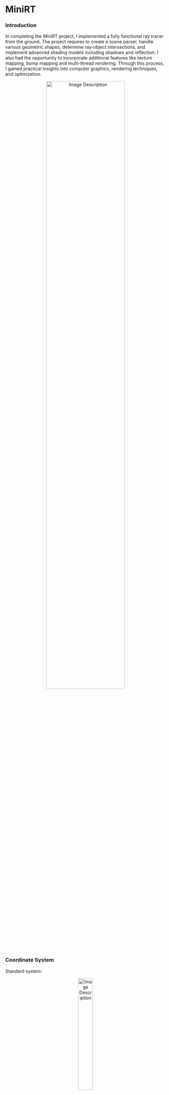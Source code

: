 # MiniRT

### Introduction
In completing the MiniRT project, I implemented a fully functional ray tracer from the ground. The project requires to create a scene parser, handle various geometric shapes, determine ray-object intersections, and implement advanced shading models including shadows and reflection. I also had the opportunity to incorporate additional features like texture mapping, bump mapping and multi-thread rendering. Through this process, I gained practical insights into computer graphics, rendering techniques, and optimization.

<p align="center">
  <img src="https://github.com/duarte3333/MiniRT/assets/76222459/16a8a3a8-58c8-47e5-8323-831a16d0fdcb" alt="Image Description" style="width: 70%;">
</p>

### Coordinate System

Standard system:

<p align="center">
  <img src="https://github.com/duarte3333/MiniRT/assets/76222459/5438c90a-4147-431e-920c-0e34759552c7" alt="Image Description" style="width: 30%;">
</p>


With a offset, just need to do: x = x + WIDTH/2 and y = -y + HEIGHT/2. The y axis was flipped also. 

<p align="center">
  <img src="https://github.com/duarte3333/MiniRT/assets/76222459/568d1342-3ccd-41cd-93c0-2e93d37edb1c" alt="Image Description" style="width: 30%;">
</p>

### Color manipulation

**Change intensity:**

k(R, G, B) = (kR, kG, KB)

So for example, (32, 0, 128) is twice time as bright as (16, 0, 64).

> **Attention:** If r, g or b > 255 becomes 255 to avoid overflow
> 

### Orientation and position of viewport

<p align="center">
  <img src="https://github.com/duarte3333/MiniRT/assets/76222459/c88543b0-4a2f-4231-89b9-ce86d4783a91" alt="Image Description" style="width: 30%;">
</p>

### Coordinates of the world in pixel coordinates
<p align="center">
  <img src="https://github.com/duarte3333/MiniRT/assets/76222459/fa3ece66-c7f9-4942-8bab-2dfade77bd29" alt="Image Description" style="width: 20%;">
</p>

<p align="center">
  <img src="https://github.com/duarte3333/MiniRT/assets/76222459/1e765ddd-2f69-4e63-9fed-086878415a22" alt="Image Description" style="width: 20%;">
</p>

If I have a window of 1000x1000 pixels, then for the pixel (1,1) will be 

Vx = x*(Vw/Cw) = 1*(1/1000) = 0.001

Vy = y*(Vw/Cw) = 1*(1/1000) = 0.001

which means that 1 pixel = 0.001 world units. 

### Ray Equation

<p align="center">
  <img src="https://github.com/duarte3333/MiniRT/assets/76222459/9d65c832-14d5-4792-aee2-c01d00ac45a6" alt="Image Description" style="width: 30%;">
</p>

<p align="center">
  <img src="https://github.com/duarte3333/MiniRT/assets/76222459/d56ec057-7991-4dbf-9913-a73aa0d396dc" alt="Image Description" style="width: 20%;">
</p>

The vector **O**(Ox, Oy, Oz) represents the origin of the rays and the vector **D** represents the direction of the rays.

The value of **t** goes from -infinite to +infinite, where:
t < 0 , it means that it is behind the camera.

- 0 <= t <= 1, it is between the camera and the projection plane
- t > 1, is in front of the projection/viewport plane.

<aside>
💡 So the idea is to shoot a ray to all the pixels and see which is the closest object that intersects and then paint.

</aside>

<p align="center">
  <img src="https://github.com/duarte3333/MiniRT/assets/76222459/935fffd5-e215-4206-a168-9a27b5cb86de" alt="Image Description" style="width: 30%;">
</p>

### Intersection between sphere and ray

<p align="center">
  <img src="https://github.com/duarte3333/MiniRT/assets/76222459/4d878d13-3778-457b-8206-c2b100831222" alt="Image Description" style="width: 40%;">
</p>

Then, each sphere calculates its value of t in a loop, the sphere that has the lowest value of t "wins" that pixel because it is the one closest to the point of view and is painted with the color of the sphere that won.

### Intersection between plane and ray

<p align="center">
  <img src="https://github.com/duarte3333/MiniRT/assets/76222459/6b44fb14-00e4-4c23-93fc-fb4e83a08a2a" alt="Image Description" style="width: 40%;">
</p>

### Intersection between cylinder and ray

Not done yet.

## Ray of light interacting with surfaces

**Simplifying Assumptions:**

- All light is considered white, simplifying color calculations to a single intensity value (i).
- Atmospheric effects are ignored, avoiding complexity of dimming lights over distance due to air particles.

### Point Lights

They emit light equally in every direction; this is why they are also called *omnidirectional lights*.

<p align="center">
  <img src="https://github.com/duarte3333/MiniRT/assets/76222459/f78d0e0c-1272-4b3b-a844-07b7e3d30042" alt="Image Description" style="width: 20%;">
</p>

Its a good approximation of a light bulb.

### Directional Lights

Like point lights, directional lights have an intensity, but unlike them, they don’t have a position; instead, they have a fixed *direction*.(infinitely distant point lights located in the specified direction)


<p align="center">
  <img src="https://github.com/duarte3333/MiniRT/assets/76222459/291d085a-c095-45c9-878c-41f9e0467c22" alt="Image Description" style="width: 20%;">
</p>

Its a good approximation of the Sun.

### Ambient Light

How do rays of light reach the floor under a table?

Light hits objects scattering(espalhando) back into the scene, even from objects that receive light and scatter it. This cascading effect continues until all light energy is absorbed, implying all objects act as light sources, but for simplicity, this intricate process, known as global illumination, isn't be done, it will be simplified.

**Simplified solution:** Ambient light contributes some light to every point in the scene, regardless of where it is.

<aside>
💡 **Every object is a light source**

</aside>

Real-life = Ambient light + Directional light + Point light.

### Diffuse Reflection

Object’s can be ‘matte’ or ‘shiny’. A example of a matte is a wall because no matter if I move in relation to the wall, his color will not change.

Ray of light hits a matte object:

The ray is scattered back into the scene **equally** in every direction (**diffuse reflection**).

The amount of light **reflected depend on the angle:**

<p align="center">
  <img src="https://github.com/duarte3333/MiniRT/assets/76222459/808bf84e-6fd4-4a33-a03d-660fd73418a1" alt="Image Description" style="width: 40%;">
</p>

**Math modelation:**

<p align="center">
  <img src="https://github.com/duarte3333/MiniRT/assets/76222459/a28b3550-bdd4-450c-a265-80118be8374a" alt="Image Description" style="width: 40%;">
</p>

A = Surface size; N = Surface normal; L= Light Direction

If N and L have the same direction: I =  A , so energy reflected per u.a is equal to incident energy.

<p align="center">
  <img src="https://github.com/duarte3333/MiniRT/assets/76222459/03f00359-b3fe-41f2-a39f-2268fde5a089" alt="Image Description" style="width: 40%;">
</p>

RS is the “width” of the ray.

### The Diffuse Reflection Term

<p align="center">
  <img src="https://github.com/duarte3333/MiniRT/assets/76222459/d7360b58-377c-4a1a-88d3-4c9d0194f384" alt="Image Description" style="width: 40%;">
</p>

**Fraction of light that is reflected** as a function of the angle between the surface normal and the direction of the light:

<p align="center">
  <img src="https://github.com/duarte3333/MiniRT/assets/76222459/c37e2237-29f5-4b84-b584-f48bf1989b02" alt="Image Description" style="width: 20%;">
</p>

if cos(alpha) < 0, I needs to be zero, because I dont want the surface to become darker.

### The Diffuse Reflection Equation

For point light or directional light in ‘matte’ objects:

<p align="center">
  <img src="https://github.com/duarte3333/MiniRT/assets/76222459/f7cab13d-77b4-4886-8751-0f2eeabaccf6" alt="Image Description" style="width: 30%;">
</p>

being **n** the number of point/directional lights, **Ia** = ambient intensity light, **N** = normal in a scene,

**L** = directional of ray light.

### Sphere Normals

<p align="center">
  <img src="https://github.com/duarte3333/MiniRT/assets/76222459/3b66a9be-90f0-4dac-92f6-6bcb2c844aa1" alt="Image Description" style="width: 20%;">
</p>

The divison by his module his to the lenght of the vector became 1.

### How to transform RGB values to INT

<p align="center">
  <img src="https://github.com/duarte3333/MiniRT/assets/76222459/cdf2821a-3237-4c94-947c-52e413e7d569" alt="Image Description" style="width: 45%;">
</p>

### How to perform color multiplication to increase the brightness

```c
/* Recebe o inteiro e depois da right shift para
levar os ter 8 bits do r, g ou b para o mais a 
direita possivel. O &255 assegura que nao existe 
overflow de cores.*/
int	color_multiply(t_color color, float brightness)
{
	int fcolor;
	
	fcolor = get_rgb(color.r, color.g, color.b);
	color.r = (fcolor >> 16 & 255) * brightness;
	color.g = (fcolor >> 8 & 255) * brightness;
	color.b = (fcolor & 255) * brightness;
	return (get_rgb(color.r , color.g, color.b));
}
```

### Specular Reflection

‘matte objects’ - scattered back to the scene equally in every direction
<p align="center">
  <img src="https://github.com/duarte3333/MiniRT/assets/76222459/0054cdd4-5c0c-4502-aeb7-f029f2121ec2" alt="Image Description" style="width: 30%;">
</p>

‘shiny objects’ - it behaves like a mirror
<p align="center">
  <img src="https://github.com/duarte3333/MiniRT/assets/76222459/0b9a3056-1c16-4726-afcd-119b23cdcdad" alt="Image Description" style="width: 30%;">
</p>

### Math model

<p align="center">
  <img src="https://github.com/duarte3333/MiniRT/assets/76222459/f61231c4-a87e-4642-a964-1cb6fb0fb487" alt="Image Description" style="width: 30%;">
</p>

**L** = light direction, **R** total reflection vector, **V**= reflection vector

alpha = 0,  means all light is reflected.

alpha = 90, means no light is reflected.

The perfect way to describe this model is with a cos(alpha). 

<p align="center">
  <img src="https://github.com/duarte3333/MiniRT/assets/76222459/0a4c182d-e965-4c01-a17a-6aedf3f3d617" alt="Image Description" style="width: 40%;">
</p>

s is the exponent of the cossine(**specular exponent**), if s is higher the reflection becomes with less degrees of shininess and gets more shinier.

### The Specular Reflection Term

<p align="center">
  <img src="https://github.com/duarte3333/MiniRT/assets/76222459/c067d708-9b72-42bb-b96a-1c97dd1b0ec2" alt="Image Description" style="width: 50%;">
</p>

### The full ilumination equation

<p align="center">
  <img src="https://github.com/duarte3333/MiniRT/assets/76222459/c3f0cc6b-ba2b-4157-a896-71b8faeab541" alt="Image Description" style="width: 50%;">
</p>

being **Ip =** total ilumination **, n** the number of point/directional lights, **Ia** = ambient intensity light, **N** = normal in a scene,**L** = directional of ray light, **R**=full reflection vector and **V**=reflection vector.

**Attention:** Although before in the scene the light intensities add up to 1.0, now that we’re adding the contributions of specular reflections, so the values could go beyond that range.

## Shadows and Reflections

### Shadows

If there’s an object between the point and the light, don’t add the illumination coming from this light.

<p align="center">
  <img src="https://github.com/duarte3333/MiniRT/assets/76222459/93a9b839-e299-4abb-b8e2-19913922ba61" alt="Image Description" style="width: 20%;">
</p>

- Instead of starting from the camera, the ray starts from P.
- The direction of the ray is not (V - O), but L
- Range of t is from P to Inf

**Ray equation for shadows:** 

<p align="center">
  <img src="https://github.com/duarte3333/MiniRT/assets/76222459/056ed0a3-0795-40bd-8716-3157a7202f36" alt="Image Description" style="width: 10%;">
</p>

Two intersections mean that the point is in shadow:

<p align="center">
  <img src="https://github.com/duarte3333/MiniRT/assets/76222459/a93e1d44-7f24-465e-80e0-4f9f226f61ca" alt="Image Description" style="width: 20%;">
</p>

### Intersections of shadows

In this example the point P1(a point from another sphere) only will have ambient light because it intersects a object in direction of the light.

<p align="center">
  <img src="https://github.com/duarte3333/MiniRT/assets/76222459/6a1de8a9-e238-40db-979d-faf6bef03414" alt="Image Description" style="width: 20%;">
</p>

### Reflections

<p align="center">
  <img src="https://github.com/duarte3333/MiniRT/assets/76222459/740872af-ddbb-4977-8103-8f092e477c3b" alt="Image Description" style="width: 20%;">
</p>

For each pixel, we create a ray from the camera to the scene and we call `TraceRay` to figure out what color the camera “sees” in that direction.

If `TraceRay` determines that the camera is seeing a mirror, it just needs to compute the direction of the reflected ray and to figure out the color of the light coming from that direction. it must call . . . *itself*(**Recursive situation!!**).

It should avoid the infinite hall effect! (Case where the reflection has infinity surfaces to reflect).

r = 0, zero reflections. r = 1, first level of reflections… 

**Reflectiveness:** number between 0 and 1, for the intensity of reflection. objects can be partially reflective.

###
